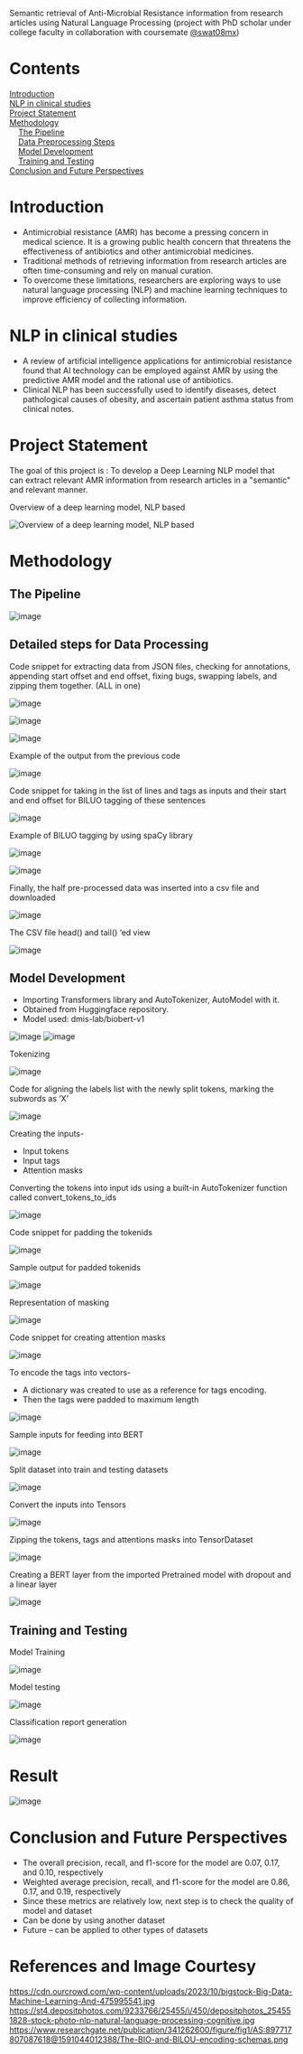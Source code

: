 Semantic retrieval of Anti-Microbial Resistance information from research articles using Natural Language Processing (project with PhD scholar under college faculty in collaboration with coursemate [@swat08mx](https://github.com/swat08mx))

# Contents
[Introduction](#introduction)<br>
[NLP in clinical studies](#nlp-in-clinical-studies)<br>
[Project Statement](#project-statement)<br>
[Methodology](#methodology)<br>
&nbsp;&nbsp;&nbsp;&nbsp;[The Pipeline](#the-pipeline)<br>
&nbsp;&nbsp;&nbsp;&nbsp;[Data Preprocessing Steps](#detailed-steps-for-data-processing) <br>
&nbsp;&nbsp;&nbsp;&nbsp;[Model Development](#model-development) <br>
&nbsp;&nbsp;&nbsp;&nbsp;[Training and Testing](#training-and-testing)<br>
[Conclusion and Future Perspectives](#conclusion-and-future-perspectives)<br>


# Introduction
- Antimicrobial resistance (AMR) has become a pressing concern in medical science. It is a growing public health concern that threatens the effectiveness of antibiotics and other antimicrobial medicines. 
- Traditional methods of retrieving information from research articles are often time-consuming and rely on manual curation. 
- To overcome these limitations, researchers are exploring ways to use natural language processing (NLP) and machine learning techniques to improve efficiency of collecting information.

# NLP in clinical studies
- A review of artificial intelligence applications for antimicrobial resistance found that AI technology can be employed against AMR by using the predictive AMR model and the rational use of antibiotics.
- Clinical NLP has been successfully used to identify diseases, detect pathological causes of obesity, and ascertain patient asthma status from clinical notes.

# Project Statement
The goal of this project is :
To develop a Deep Learning NLP model that can extract relevant AMR information from research articles in a "semantic" and relevant manner.

Overview of a deep learning model, NLP based 

![Overview of a deep learning model, NLP based](https://github.com/user-attachments/assets/5bc57449-eeb7-4910-aa3e-4e4af45bd118)

# Methodology
## The Pipeline
![image](https://github.com/user-attachments/assets/c3eaca70-d84f-44f3-85a5-06234a685e82)

## Detailed steps for Data Processing
Code snippet for extracting data from JSON files, checking for annotations, appending start offset and end offset, fixing bugs, swapping labels, and zipping them together. (ALL in one)

![image](https://github.com/user-attachments/assets/4c4b83f8-b193-422e-9d54-25d9cb713d48)

![image](https://github.com/user-attachments/assets/0af7fd06-b884-48db-ad8e-42d3efaac7fd)

![image](https://github.com/user-attachments/assets/381d4e9c-c7ba-48ec-a5a7-52cd55f93bea)

Example of the output from the previous code 

![image](https://github.com/user-attachments/assets/67792ac1-c2cc-4ff9-8586-0a3cd5bc63e7)

Code snippet for taking in the list of lines and tags as inputs and their start and end offset for BILUO tagging of these sentences

![image](https://github.com/user-attachments/assets/dad1013f-c49b-492c-baf1-fae362880ba2)

Example of BILUO tagging by using spaCy library

![image](https://github.com/user-attachments/assets/0e741bf7-0f15-43ab-aea1-35793923acc7)

![image](https://github.com/user-attachments/assets/feb7ac73-9f7a-4965-9b1a-4a8942a30daa)

Finally, the half pre-processed data was inserted into a csv file and downloaded

![image](https://github.com/user-attachments/assets/866e4a14-d6ad-4c4e-9759-f1cbd03f4ecf)

The CSV file head() and tail() ‘ed view

![image](https://github.com/user-attachments/assets/91b9fc79-4f24-4e89-90df-3187cfec2140)

## Model Development
- Importing Transformers library and AutoTokenizer, AutoModel with it.
- Obtained from Huggingface repository.
- Model used: dmis-lab/biobert-v1
  
![image](https://github.com/user-attachments/assets/7e6653ed-893f-4388-8467-76eaa322655e)
![image](https://github.com/user-attachments/assets/782f7be9-4f35-4bde-b116-b49f03826cba)

Tokenizing

![image](https://github.com/user-attachments/assets/1129008d-c107-45b1-88f6-6c0503ea874a)

Code for aligning the labels list with the newly split tokens, marking the subwords as ‘X’ 

![image](https://github.com/user-attachments/assets/254a6ff3-9108-4342-91af-8fb4fc06a436)


Creating the inputs- 
- Input tokens
- Input tags
- Attention masks

Converting the tokens into input ids using a built-in AutoTokenizer function called convert_tokens_to_ids

![image](https://github.com/user-attachments/assets/23c59650-2cb5-47bf-b14e-e09ffa10945e)

Code snippet for padding the tokenids

![image](https://github.com/user-attachments/assets/3df7cf9c-567c-43af-a1ee-cc4557cc636c)

Sample output for padded tokenids

![image](https://github.com/user-attachments/assets/0be3deca-fb92-4e65-904e-e62e9f5d9a5f)

Representation of masking

![image](https://github.com/user-attachments/assets/8d7a40fb-3472-4898-b06d-91cbdfd8762e)

Code snippet for creating attention masks

![image](https://github.com/user-attachments/assets/e855e57b-bce0-4cd7-bd1a-db6bd59c938c)

To encode the tags into vectors-
- A dictionary was created to use as a reference for tags encoding.
- Then the tags were padded to maximum length
  
![image](https://github.com/user-attachments/assets/e4168735-e8d2-478f-bba5-ff51b5e26c7c)

Sample inputs for feeding into BERT

![image](https://github.com/user-attachments/assets/2f9aa261-e834-4356-b5c3-30e4c63f1a2c)

Split dataset into train and testing datasets

![image](https://github.com/user-attachments/assets/b05e9ed2-b895-438b-bda6-82bbf891ff09)

Convert the inputs into Tensors

![image](https://github.com/user-attachments/assets/a44beef0-6c28-4526-b632-5701bac43308)

Zipping the tokens, tags and attentions masks into TensorDataset

![image](https://github.com/user-attachments/assets/48efd202-2715-449a-82fa-681edf5a6289)

Creating a BERT layer from the imported Pretrained model with dropout and a linear layer

![image](https://github.com/user-attachments/assets/1596cdd3-3890-4495-84f0-8ea645da2ec2)

## Training and Testing
Model Training

![image](https://github.com/user-attachments/assets/e0f4cb52-03de-4ba4-9f81-b6ed69132fdb)

Model testing

![image](https://github.com/user-attachments/assets/1502c1f6-ad5f-4373-83ba-a951f5ebb712)

Classification report generation

![image](https://github.com/user-attachments/assets/58796859-94b7-434e-acf0-dd84d41a7a31)

# Result

![image](https://github.com/user-attachments/assets/0363c050-22d7-42c8-88a3-3ff737fb53d2)

# Conclusion and Future Perspectives
- The overall precision, recall, and f1-score for the model are 0.07, 0.17, and 0.10, respectively
- Weighted average precision, recall, and f1-score for the model are 0.86, 0.17, and 0.19, respectively
- Since these metrics are relatively low, next step is to check the quality of model and dataset
- Can be done by using another dataset
- Future – can be applied to other types of datasets

# References and Image Courtesy
https://cdn.ourcrowd.com/wp-content/uploads/2023/10/bigstock-Big-Data-Machine-Learning-And-475995541.jpg
https://st4.depositphotos.com/9233766/25455/i/450/depositphotos_254551828-stock-photo-nlp-natural-language-processing-cognitive.jpg
https://www.researchgate.net/publication/341262600/figure/fig1/AS:897717807087618@1591044012388/The-BIO-and-BILOU-encoding-schemas.png

